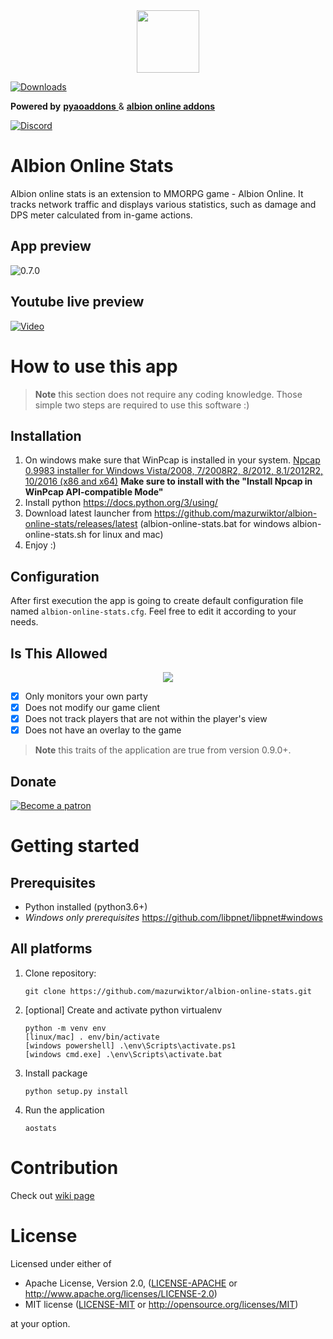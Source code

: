 <div align="center">
    <img src="https://raw.githubusercontent.com/mazurwiktor/albion-online-stats/master/assets/albion-stats-icon.png" width="100"/>
</div>

[![Downloads](https://pepy.tech/badge/aostats)](https://pepy.tech/project/aostats)

   
**Powered by**  <a href="https://github.com/mazurwiktor/aoaddons-python"> **pyaoaddons** </a> & <a href="https://github.com/mazurwiktor/albion-online-addons"> **albion online addons** </a> 

[![Discord](https://discordapp.com/api/guilds/639922572368150552/widget.png?style=banner2)](https://discord.gg/3U2rpyV)


Albion Online Stats
===================

Albion online stats is an extension to MMORPG game - Albion Online. It tracks network traffic and displays various statistics, such as damage and DPS meter calculated from in-game actions.

## App preview

![0.7.0](https://user-images.githubusercontent.com/11301109/71000581-d9124000-20db-11ea-8c19-4d7f69a2c155.png)

## Youtube live preview

[![Video](http://img.youtube.com/vi/Dy3YyherSmw/0.jpg)](http://www.youtube.com/watch?v=Dy3YyherSmw "Albion online stats")


# How to use this app

> **Note** this section does not require any coding knowledge. Those simple two steps are required to use this software :)

## Installation

1. On windows make sure that WinPcap is installed in your system. [Npcap 0.9983 installer for Windows Vista/2008, 7/2008R2, 8/2012, 8.1/2012R2, 10/2016 (x86 and x64)](https://nmap.org/npcap/dist/npcap-0.9983.exe) **Make sure to install with the "Install Npcap in WinPcap API-compatible Mode"**
2. Install python https://docs.python.org/3/using/
3. Download latest launcher from https://github.com/mazurwiktor/albion-online-stats/releases/latest (albion-online-stats.bat for windows albion-online-stats.sh for linux and mac)
3. Enjoy :)

## Configuration

After first execution the app is going to create default configuration file named `albion-online-stats.cfg`. Feel free to edit it according to your needs.

## Is This Allowed
<p align="center">
    <img src="assets/sbistatement.png">
</p>

- [x] Only monitors your own party
- [x] Does not modify our game client
- [x] Does not track players that are not within the player's view
- [x] Does not have an overlay to the game

> **Note** this traits of the application are true from version 0.9.0+.

## Donate

[![Become a patron](https://c5.patreon.com/external/logo/become_a_patron_button.png)](https://www.patreon.com/wiktormazur)


# Getting started

## Prerequisites

- Python installed (python3.6+)
- *Windows only prerequisites*  https://github.com/libpnet/libpnet#windows


## All platforms
1. Clone repository:
    ```shell
    git clone https://github.com/mazurwiktor/albion-online-stats.git
    ```
2. [optional] Create and activate python virtualenv

    ```shell
    python -m venv env
    [linux/mac] . env/bin/activate
    [windows powershell] .\env\Scripts\activate.ps1
    [windows cmd.exe] .\env\Scripts\activate.bat
    ```


3. Install package

    ```shell
    python setup.py install
    ```

4. Run the application
    ```shell
    aostats
    ```

# Contribution

Check out [wiki page](https://github.com/mazurwiktor/albion-online-stats/wiki)


# License
Licensed under either of

  * Apache License, Version 2.0, ([LICENSE-APACHE](LICENSE-APACHE) or http://www.apache.org/licenses/LICENSE-2.0)
  * MIT license ([LICENSE-MIT](LICENSE-MIT) or http://opensource.org/licenses/MIT)

at your option.
